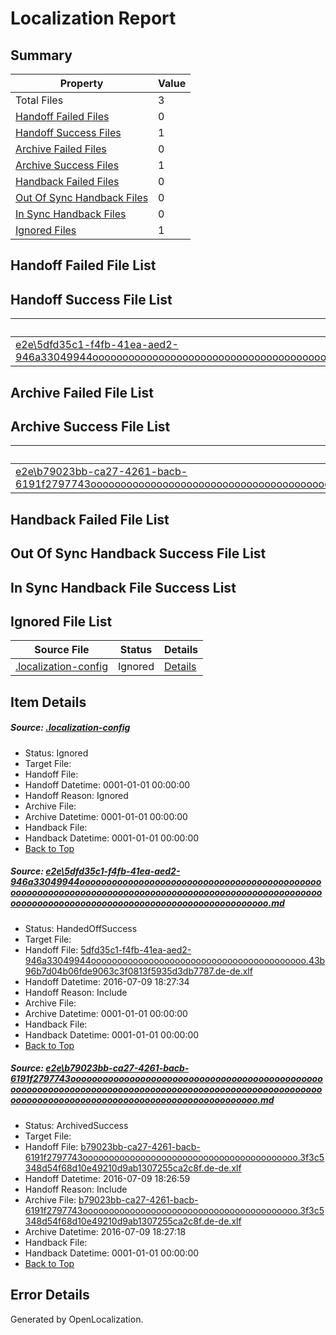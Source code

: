 # <a name='report-top'></a> Localization Report

## Summary
 Property | Value 
 -------- | ----- 
 Total Files | 3
[ Handoff Failed Files ](#handoff-failed-list)| 0
[ Handoff Success Files ](#handoff-success-list)| 1
[ Archive Failed Files ](#archive-failed-list)| 0
[ Archive Success Files ](#archive-success-list)| 1
[ Handback Failed Files ](#handback-failed-list)| 0
[ Out Of Sync Handback Files ](#outofsync-handback-success-list)| 0
[ In Sync Handback Files ](#insync-handback-success-list)| 0
[ Ignored Files ](#ignored-list)| 1

## <a name='handoff-failed-list'></a> Handoff Failed File List

## <a name='handoff-success-list'></a> Handoff Success File List
 Source File | Status | Details 
 ----------- | ------ | ------- 
 [e2e\5dfd35c1-f4fb-41ea-aed2-946a33049944ooooooooooooooooooooooooooooooooooooooooooooooooooooooooooooooooooooooooooooooooooooooooooooooooooooooooooooooooooooooooooooooooooooooooooooooooooooooo.md](https://github.com/OpenLocalizationTestOrg/oltest/blob/551a6ffaf4d03874a2d6b7e000682453418848f1/e2e/5dfd35c1-f4fb-41ea-aed2-946a33049944ooooooooooooooooooooooooooooooooooooooooooooooooooooooooooooooooooooooooooooooooooooooooooooooooooooooooooooooooooooooooooooooooooooooooooooooooooooooo.md) | HandedOffSuccess | [Details](#6eb7a1114ea547f8b0a49b871a92f8425cb4e12a1)

## <a name='archive-failed-list'></a> Archive Failed File List

## <a name='archive-success-list'></a> Archive Success File List
 Source File | Status | Details 
 ----------- | ------ | ------- 
 [e2e\b79023bb-ca27-4261-bacb-6191f2797743ooooooooooooooooooooooooooooooooooooooooooooooooooooooooooooooooooooooooooooooooooooooooooooooooooooooooooooooooooooooooooooooooooooooooooooooooooooooo.md](https://github.com/OpenLocalizationTestOrg/oltest/blob/8c5f5c74cfd6dd77967bf28a3654b19e48c62f2f/e2e/b79023bb-ca27-4261-bacb-6191f2797743ooooooooooooooooooooooooooooooooooooooooooooooooooooooooooooooooooooooooooooooooooooooooooooooooooooooooooooooooooooooooooooooooooooooooooooooooooooooo.md) | ArchivedSuccess | [Details](#95d2be4b77f024cbca70c310418feb74c700b53e2)

## <a name='handback-failed-list'></a> Handback Failed File List

## <a name='outofsync-handback-success-list'></a> Out Of Sync Handback Success File List

## <a name='insync-handback-success-list'></a> In Sync Handback File Success List

## <a name='ignored-list'></a> Ignored File List
 Source File | Status | Details 
 ----------- | ------ | ------- 
 [.localization-config](https://github.com/OpenLocalizationTestOrg/oltest/blob/551a6ffaf4d03874a2d6b7e000682453418848f1/.localization-config) | Ignored | [Details](#3d4f252ac210baf56311d7e97dcc2db10974dbd20)

## Item Details
##### <a name='3d4f252ac210baf56311d7e97dcc2db10974dbd20'></a> Source: [.localization-config](https://github.com/OpenLocalizationTestOrg/oltest/blob/551a6ffaf4d03874a2d6b7e000682453418848f1/.localization-config)
* Status: Ignored
* Target File: 
* Handoff File: 
* Handoff Datetime: 0001-01-01 00:00:00
* Handoff Reason: Ignored
* Archive File: 
* Archive Datetime: 0001-01-01 00:00:00
* Handback File: 
* Handback Datetime: 0001-01-01 00:00:00
* [Back to Top](#report-top)

##### <a name='6eb7a1114ea547f8b0a49b871a92f8425cb4e12a1'></a> Source: [e2e\5dfd35c1-f4fb-41ea-aed2-946a33049944ooooooooooooooooooooooooooooooooooooooooooooooooooooooooooooooooooooooooooooooooooooooooooooooooooooooooooooooooooooooooooooooooooooooooooooooooooooooo.md](https://github.com/OpenLocalizationTestOrg/oltest/blob/551a6ffaf4d03874a2d6b7e000682453418848f1/e2e/5dfd35c1-f4fb-41ea-aed2-946a33049944ooooooooooooooooooooooooooooooooooooooooooooooooooooooooooooooooooooooooooooooooooooooooooooooooooooooooooooooooooooooooooooooooooooooooooooooooooooooo.md)
* Status: HandedOffSuccess
* Target File: 
* Handoff File: [5dfd35c1-f4fb-41ea-aed2-946a33049944ooooooooooooooooooooooooooooooooooooooooo.43b96b7d04b06fde9063c3f0813f5935d3db7787.de-de.xlf](https://github.com/OpenLocalizationTestOrg/olhandoff-e2e/blob/5ee11d0351856977e96cd2fc4c0e8071027c7b72/ol-handoff/OpenLocalizationTestOrg/oltest-dede-fly/ci/ht/5dfd35c1-f4fb-41ea-aed2-946a33049944ooooooooooooooooooooooooooooooooooooooooo.43b96b7d04b06fde9063c3f0813f5935d3db7787.de-de.xlf)
* Handoff Datetime: 2016-07-09 18:27:34
* Handoff Reason: Include
* Archive File: 
* Archive Datetime: 0001-01-01 00:00:00
* Handback File: 
* Handback Datetime: 0001-01-01 00:00:00
* [Back to Top](#report-top)

##### <a name='95d2be4b77f024cbca70c310418feb74c700b53e2'></a> Source: [e2e\b79023bb-ca27-4261-bacb-6191f2797743ooooooooooooooooooooooooooooooooooooooooooooooooooooooooooooooooooooooooooooooooooooooooooooooooooooooooooooooooooooooooooooooooooooooooooooooooooooooo.md](https://github.com/OpenLocalizationTestOrg/oltest/blob/8c5f5c74cfd6dd77967bf28a3654b19e48c62f2f/e2e/b79023bb-ca27-4261-bacb-6191f2797743ooooooooooooooooooooooooooooooooooooooooooooooooooooooooooooooooooooooooooooooooooooooooooooooooooooooooooooooooooooooooooooooooooooooooooooooooooooooo.md)
* Status: ArchivedSuccess
* Target File: 
* Handoff File: [b79023bb-ca27-4261-bacb-6191f2797743ooooooooooooooooooooooooooooooooooooooooo.3f3c5348d54f68d10e49210d9ab1307255ca2c8f.de-de.xlf](https://github.com/OpenLocalizationTestOrg/olhandoff-e2e/blob/767b772c840c7eb64277982d87d79abff7a2c424/ol-handoff/OpenLocalizationTestOrg/oltest-dede-fly/ci/ht/b79023bb-ca27-4261-bacb-6191f2797743ooooooooooooooooooooooooooooooooooooooooo.3f3c5348d54f68d10e49210d9ab1307255ca2c8f.de-de.xlf)
* Handoff Datetime: 2016-07-09 18:26:59
* Handoff Reason: Include
* Archive File: [b79023bb-ca27-4261-bacb-6191f2797743ooooooooooooooooooooooooooooooooooooooooo.3f3c5348d54f68d10e49210d9ab1307255ca2c8f.de-de.xlf](https://github.com/OpenLocalizationTestOrg/olhandoff-e2e/blob/b89a812dd51e5d6b2e76a8b5a51dc02def806b1b/ol-archive/OpenLocalizationTestOrg/oltest-dede-fly/ci/ht/b79023bb-ca27-4261-bacb-6191f2797743ooooooooooooooooooooooooooooooooooooooooo.3f3c5348d54f68d10e49210d9ab1307255ca2c8f.de-de.xlf)
* Archive Datetime: 2016-07-09 18:27:18
* Handback File: 
* Handback Datetime: 0001-01-01 00:00:00
* [Back to Top](#report-top)


## Error Details

Generated by OpenLocalization.
